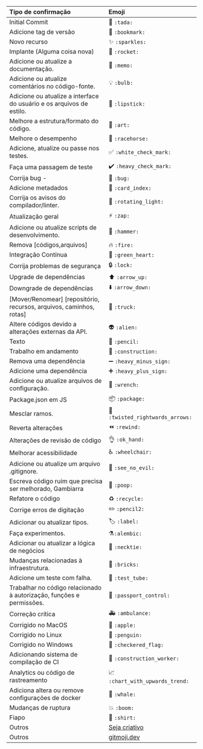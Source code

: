 | Tipo de confirmação                                                  | Emoji                                                     |
| :------------------------------------------------------------------- | :-------------------------------------------------------- |
| Initial Commit                                                       | :tada: `:tada:`                                           |
| Adicione tag de versão                                               | :bookmark: `:bookmark:`                                   |
| Novo recurso                                                         | :sparkles: `:sparkles:`                                   |
| Implante (Alguma coisa nova)                                         | :rocket: `:rocket:`                                       |
| Adicione ou atualize a documentação.                                 | :memo: `:memo:`                                           |
| Adicione ou atualize comentários no código-fonte.                    | :bulb: `:bulb:`                                           |
| Adicione ou atualize a interface do usuário e os arquivos de estilo. | :lipstick: `:lipstick:`                                   |
| Melhore a estrutura/formato do código.                               | :art: `:art:`                                             |
| Melhore o desempenho                                                 | :racehorse: `:racehorse:`                                 |
| Adicione, atualize ou passe nos testes.                              | :white_check_mark: `:white_check_mark:`                   |
| Faça uma passagem de teste                                           | :heavy_check_mark: `:heavy_check_mark:`                   |
| Corrija bug -                                                        | :bug: `:bug:`                                             |
| Adicione metadados                                                   | :card_index: `:card_index:`                               |
| Corrija os avisos do compilador/linter.                              | :rotating_light: `:rotating_light:`                       |
| Atualização geral                                                    | :zap: `:zap:`                                             |
| Adicione ou atualize scripts de desenvolvimento.                     | :hammer: `:hammer:`                                       |
| Remova [códigos,arquivos]                                            | :fire: `:fire:`                                           |
| Integração Contínua                                                  | :green_heart: `:green_heart:`                             |
| Corrija problemas de segurança                                       | :lock: `:lock:`                                           |
| Upgrade de dependências                                              | :arrow_up: `:arrow_up:`                                   |
| Downgrade de dependências                                            | :arrow_down: `:arrow_down:`                               |
| [Mover/Renomear] [repositório, recursos, arquivos, caminhos, rotas]  | :truck: `:truck:`                                         |
| Altere códigos devido a alterações externas da API.                  | :alien: `:alien:`                                         |
| Texto                                                                | :pencil: `:pencil:`                                       |
| Trabalho em andamento                                                | :construction: `:construction:`                           |
| Remova uma dependência                                               | :heavy_minus_sign: `:heavy_minus_sign:`                   |
| Adicione uma dependência                                             | :heavy_plus_sign: `:heavy_plus_sign:`                     |
| Adicione ou atualize arquivos de configuração.                       | :wrench: `:wrench:`                                       |
| Package.json em JS                                                   | :package: `:package:`                                     |
| Mesclar ramos.                                                       | :twisted_rightwards_arrows: `:twisted_rightwards_arrows:` |
| Reverta alterações                                                   | :rewind: `:rewind:`                                       |
| Alterações de revisão de código                                      | :ok_hand: `:ok_hand:`                                     |
| Melhorar acessibilidade                                              | :wheelchair: `:wheelchair:`                               |
| Adicione ou atualize um arquivo .gitignore.                          | :see_no_evil: `:see_no_evil:`                             |
| Escreva código ruim que precisa ser melhorado, Gambiarra             | :poop: `:poop:`                                           |
| Refatore o código                                                    | :recycle: `:recycle:`                                     |
| Corrige erros de digitação                                           | :pencil2: `:pencil2:`                                     |
| Adicionar ou atualizar tipos.                                        | :label: `:label:`                                         |
| Faça experimentos.                                                   | :alembic:`:alembic:`                                      |
| Adicionar ou atualizar a lógica de negócios                          | :necktie: `:necktie:`                                     |
| Mudanças relacionadas à infraestrutura.                              | :bricks: `:bricks:`                                       |
| Adicione um teste com falha.                                         | :test_tube: `:test_tube:`                                 |
| Trabalhar no código relacionado à autorização, funções e permissões. | :passport_control: `:passport_control:`                   |
| Correção crítica                                                     | :ambulance: `:ambulance:`                                 |
| Corrigido no MacOS                                                   | :apple: `:apple:`                                         |
| Corrigido no Linux                                                   | :penguin: `:penguin:`                                     |
| Corrigido no Windows                                                 | :checkered_flag: `:checkered_flag:`                       |
| Adicionando sistema de compilação de CI                              | :construction_worker: `:construction_worker:`             |
| Analytics ou código de rastreamento                                  | :chart_with_upwards_trend: `:chart_with_upwards_trend:`   |
| Adiciona altera ou remove configurações de docker                    | :whale: `:whale:`                                         |
| Mudanças de ruptura                                                  | :boom: `:boom:`                                           |
| Fiapo                                                                | :shirt: `:shirt:`                                         |
| Outros                                                               | [Seja criativo](http://www.emoji-cheat-sheet.com/)        |
| Outros                                                               | [gitmoji.dev](https://gitmoji.dev/)                       |

